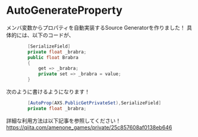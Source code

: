 # AutoGenerateProperty

メンバ変数からプロパティを自動実装するSource Generatorを作りました！
具体的には、以下のコードが、
```csharp
        [SerializeField]
        private float _brabra;
        public float Brabra
        {
            get => _brabra;
            private set => _brabra = value;   
        }
```

次のように書けるようになります！
```csharp
        [AutoProp(AXS.PublicGetPrivateSet),SerializeField]
        private float _brabra;
```

詳細な利用方法は以下記事を参照してください！
https://qiita.com/amenone_games/private/25c857608af0138eb646
